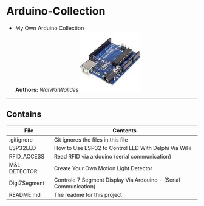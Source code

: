 # Arduino-Collection
- My Own Arduino Collection   
**Authors:**  *WalWalWalides*
![](ARDUINO_UNO.jpg)

------

## Contains

| File | Contents | 
| --- | --- |
| .gitignore | Git ignores the files in this file |
| ESP32LED | How to Use ESP32 to Control LED With Delphi Via WiFi  |
| RFID_ACCESS  |Read RFID via ardouino (serial communication) |
| M&L DETECTOR | Create Your Own Motion Light Detector |
| Digi7Segment| Controle 7 Segment Display Via Ardouino - (Serial Communication) |
| README.md | The readme for this project
